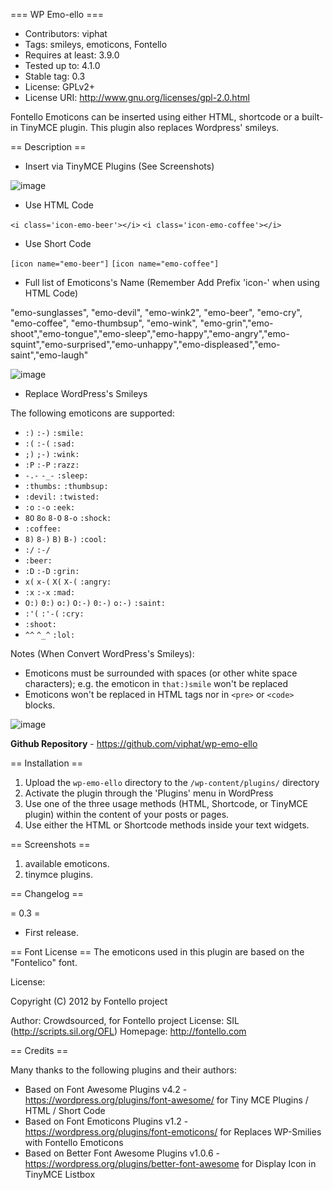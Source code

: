 === WP Emo-ello ===

- Contributors: viphat
- Tags: smileys, emoticons, Fontello
- Requires at least: 3.9.0
- Tested up to: 4.1.0
- Stable tag: 0.3
- License: GPLv2+
- License URI: http://www.gnu.org/licenses/gpl-2.0.html

Fontello Emoticons can be inserted using either HTML, shortcode or a built-in TinyMCE plugin. This plugin also replaces Wordpress' smileys.


== Description ==

- Insert via TinyMCE Plugins (See Screenshots)

![image](http://blog.viphat.name/wp-content/uploads/2015/01/2.png)

- Use HTML Code

`<i class='icon-emo-beer'></i>`
`<i class='icon-emo-coffee'></i>`

- Use Short Code

`[icon name="emo-beer"]`
`[icon name="emo-coffee"]`

- Full list of Emoticons's Name (Remember Add Prefix 'icon-' when using HTML Code)

"emo-sunglasses", "emo-devil", "emo-wink2", "emo-beer", "emo-cry", "emo-coffee", "emo-thumbsup", "emo-wink", "emo-grin","emo-shoot","emo-tongue","emo-sleep","emo-happy","emo-angry","emo-squint","emo-surprised","emo-unhappy","emo-displeased","emo-saint","emo-laugh"

![image](http://blog.viphat.name/wp-content/uploads/2015/01/wp-emo-tello.png)

- Replace WordPress's Smileys

The following emoticons are supported:

* `:)` `:-)` `:smile:`
* `:(` `:-(` `:sad:`
* `;)` `;-)` `:wink:`
* `:P` `:-P` `:razz:`
* `-.-` `-_-` `:sleep:`
* `:thumbs:` `:thumbsup:`
* `:devil:` `:twisted:`
* `:o` `:-o` `:eek:`
* `8O` `8o` `8-O` `8-o` `:shock:`
* `:coffee:`
* `8)` `8-)` `B)` `B-)` `:cool:`
* `:/` `:-/`
* `:beer:`
* `:D` `:-D` `:grin:`
* `x(` `x-(` `X(` `X-(` `:angry:`
* `:x` `:-x` `:mad:`
* `O:)` `0:)` `o:)` `O:-)` `0:-)` `o:-)` `:saint:`
* `:'(` `:'-(` `:cry:`
* `:shoot:`
* `^^` `^_^` `:lol:`

Notes (When Convert WordPress's Smileys):
* Emoticons must be surrounded with spaces (or other white space characters); e.g. the emoticon in `that:)smile` won't be replaced
* Emoticons won't be replaced in HTML tags nor in `<pre>` or `<code>` blocks.


![image](http://blog.viphat.name/wp-content/uploads/2015/01/2.png)

**Github Repository** - https://github.com/viphat/wp-emo-ello

== Installation ==

1. Upload the `wp-emo-ello` directory to the `/wp-content/plugins/` directory
2. Activate the plugin through the 'Plugins' menu in WordPress
3. Use one of the three usage methods (HTML, Shortcode, or TinyMCE plugin) within the content of your posts or pages.
4. Use either the HTML or Shortcode methods inside your text widgets.

== Screenshots ==

1. available emoticons.
2. tinymce plugins.

== Changelog ==

= 0.3 =
* First release.

== Font License ==
The emoticons used in this plugin are based on the "Fontelico" font.

License:

Copyright (C) 2012 by Fontello project

Author:    Crowdsourced, for Fontello project
License:   SIL (http://scripts.sil.org/OFL)
Homepage:  http://fontello.com

== Credits ==

Many thanks to the following plugins and their authors:
- Based on Font Awesome Plugins v4.2 - https://wordpress.org/plugins/font-awesome/ for Tiny MCE Plugins / HTML / Short Code
- Based on Font Emoticons Plugins v1.2 - https://wordpress.org/plugins/font-emoticons/ for Replaces WP-Smilies with Fontello Emoticons
- Based on Better Font Awesome Plugins v1.0.6 - https://wordpress.org/plugins/better-font-awesome for Display Icon in TinyMCE Listbox
